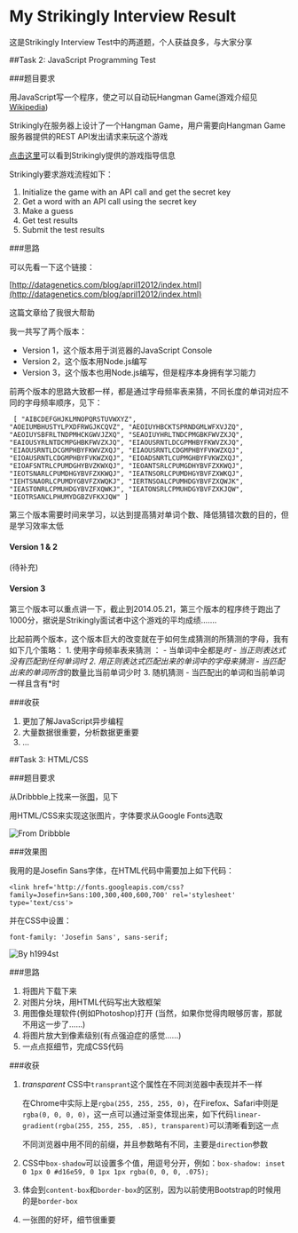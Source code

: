 My Strikingly Interview Result
==============================

这是Strikingly Interview Test中的两道题，个人获益良多，与大家分享

##Task 2: JavaScript Programming Test

###题目要求

用JavaScript写一个程序，使之可以自动玩Hangman Game(游戏介绍见[Wikipedia](https://www.google.com/url?sa=t&rct=j&q=&esrc=s&source=web&cd=1&cad=rja&uact=8&ved=0CCoQFjAA&url=%68%74%74%70%3a%2f%2f%65%6e%2e%77%69%6b%69%70%65%64%69%61%2e%6f%72%67%2f%77%69%6b%69%2f%48%61%6e%67%6d%61%6e%5f%28%67%61%6d%65%29&ei=_LFxU4T3BMP88QWNrIKgAg&usg=AFQjCNENObp8BVLOXL9i7bQkgzI_d9kojw&sig2=hqJ3A7rKUS_PFMVOkECWbg&bvm=bv.66330100,d.dGc))

Strikingly在服务器上设计了一个Hangman Game，用户需要向Hangman Game服务器提供的REST API发出请求来玩这个游戏

[点击这里](https://github.com/joycehan/strikingly-interview-test-instructions)可以看到Strikingly提供的游戏指导信息

Strikingly要求游戏流程如下：

1. Initialize the game with an API call and get the secret key
2. Get a word with an API call using the secret key
3. Make a guess
4. Get test results
5. Submit the test results

###思路

可以先看一下这个链接：

[http://datagenetics.com/blog/april12012/index.html](http://datagenetics.com/blog/april12012/index.html)

这篇文章给了我很大帮助

我一共写了两个版本：

* Version 1，这个版本用于浏览器的JavaScript Console
* Version 2，这个版本用Node.js编写
* Version 3，这个版本也用Node.js编写，但是程序本身拥有学习能力

前两个版本的思路大致都一样，都是通过字母频率表来猜，不同长度的单词对应不同的字母频率顺序，见下：
	<pre><code>
		[
	        "AIBCDEFGHJKLMNOPQRSTUVWXYZ",
	        "AOEIUMBHUSTYLPXDFRWGJKCQVZ",
	        "AEOIUYHBCKTSPRNDGMLWFXVJZQ",
	        "AEOIUYSBFRLTNDPMHCKGWVJZXQ",
	        "SEAOIUYHRLTNDCPMGBKFWVZXJQ",
	        "EAIOUSYRLNTDCMPGHBKFWVZXJQ",
	        "EIAOUSRNTLDCGPMHBYFKWVZXJQ",
	        "EIAOUSRNTLDCGMPHBYFKWVZXQJ",
	        "EIAOUSRNTLCDGMPHBYFVKWZXQJ",
	        "EIOAUSRNTLCDGMPHBYFVKWZXQJ",
	        "EIOADSNRTLCUPMGHBYFVKWZXQJ",
	        "EIOAFSNTRLCPUMDGHYBVZKWXQJ",
	        "IEOANTSRLCPUMGDHYBVFZXKWQJ",
	        "IEOTSNARLCPUMDHGYBVFZXKWQJ",
	        "IEATNSORLCPUMDHGYBVFZXWKQJ",
	        "IEHTSNAORLCPUMDYGBVFZXWQKJ",
	        "IERTNSOALCPUMHDGYBVFZXQWJK",
	        "IEASTONRLCPMUHDGYBVZFXQWKJ",
	        "IEATONSRLCPMUHDGYBVFZXKJQW",
	        "IEOTRSANCLPHUMYDGBZVFKXJQW"
	    ]
	</code></pre>


第三个版本需要时间来学习，以达到提高猜对单词个数、降低猜错次数的目的，但是学习效率太低

#### Version 1 & 2

(待补充)

#### Version 3

第三个版本可以重点讲一下，截止到2014.05.21，第三个版本的程序终于跑出了1000分，据说是Strikingly面试者中这个游戏的平均成绩.......

比起前两个版本，这个版本巨大的改变就在于如何生成猜测的所猜测的字母，我有如下几个策略：
	1. 使用字母频率表来猜测 ：
		- 当单词中全都是*时
		- 当正则表达式没有匹配到任何单词时
	2. 用正则表达式匹配出来的单词中的字母来猜测
		- 当匹配出来的单词所含*的数量比当前单词少时
	3. 随机猜测
		- 当匹配出的单词和当前单词一样且含有*时

###收获

1. 更加了解JavaScript异步编程
2. 大量数据很重要，分析数据更重要
3. ...

##Task 3: HTML/CSS

###题目要求

从Dribbble上找来一张[图](http://dribbble.s3.amazonaws.com/users/329582/screenshots/1180492/slide-59.jpg)，见下

用HTML/CSS来实现这张图片，字体要求从Google Fonts选取

![From Dribbble](http://dribbble.s3.amazonaws.com/users/329582/screenshots/1180492/slide-59.jpg "Task 3")

###效果图

我用的是Josefin Sans字体，在HTML代码中需要加上如下代码：

`<link href='http://fonts.googleapis.com/css?family=Josefin+Sans:100,300,400,600,700' rel='stylesheet' type='text/css'>`

并在CSS中设置：

`font-family: 'Josefin Sans', sans-serif;`

![By h1994st](https://raw.githubusercontent.com/h1994st/My-Strikingly-Interview-Result/master/TASK3/result.png)

###思路

1. 将图片下载下来
2. 对图片分块，用HTML代码写出大致框架
3. 用图像处理软件(例如Photoshop)打开 (当然，如果你觉得肉眼够厉害，那就不用这一步了......)
4. 将图片放大到像素级别(有点强迫症的感觉......)
5. 一点点抠细节，完成CSS代码

###收获

1. *transparent*
	CSS中`transprant`这个属性在不同浏览器中表现并不一样

	在Chrome中实际上是`rgba(255, 255, 255, 0)`，在Firefox、Safari中则是`rgba(0, 0, 0, 0)`，这一点可以通过渐变体现出来，如下代码`linear-gradient(rgba(255, 255, 255, .85), transparent)`可以清晰看到这一点

	不同浏览器中用不同的前缀，并且参数略有不同，主要是`direction`参数

2. CSS中`box-shadow`可以设置多个值，用逗号分开，例如：`box-shadow: inset 0 1px 0 #d16e59, 0 1px 1px rgba(0, 0, 0, .075);`
3. 体会到`content-box`和`border-box`的区别，因为以前使用Bootstrap的时候用的是`border-box`
4. 一张图的好坏，细节很重要



